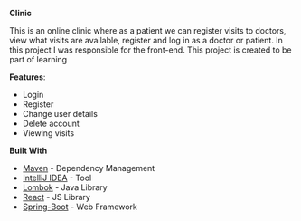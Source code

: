 **Clinic**

This is an online clinic where as a patient we can register visits to doctors, view what visits are available, register and log in as a doctor or patient. In this project I was responsible for the front-end. This project is created to be part of learning

**Features**: 
  * Login
  * Register
  * Change user details
  * Delete account
  * Viewing visits
  
  
**Built With**

* [Maven](https://maven.apache.org/) - Dependency Management
* [IntelliJ IDEA](https://www.jetbrains.com/idea/) - Tool
* [Lombok](https://projectlombok.org/) - Java Library
* [React](https://pl.reactjs.org/) - JS Library
* [Spring-Boot](https://spring.io/projects/spring-boot) - Web Framework
